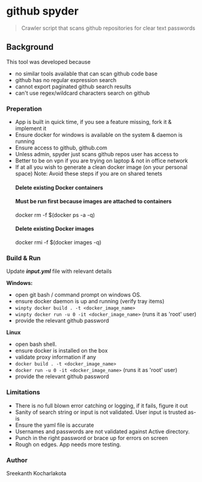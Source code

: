 # github spyder

> Crawler script that scans github repositories for clear text passwords

## Background
This tool was developed because 
- no similar tools available that can scan github code base 
- github has no regular expression search
- cannot export paginated github search results
- can't use regex/wildcard characters search on github

### Preperation

- App is built in quick time, if you see a feature missing, fork it & implement it
- Ensure docker for windows is available on the system & daemon is running
- Ensure access to github, github.com
- Unless admin, spyder just scans github repos user has access to
- Better to be on vpn if you are trying on laptop & not in office network
- If at all you wish to generate a clean docker image (on your personal space)
  Note: Avoid these steps if you are on shared tenets
  #### Delete existing Docker containers
  #### Must be run first because images are attached to containers
  docker rm -f $(docker ps -a -q)
  #### Delete existing Docker images
  docker rmi -f $(docker images -q)

### Build & Run
Update ***input.yml*** file with relevant details

**Windows:**
- open git bash / command prompt on windows OS.
- ensure docker daemon is up and running (verify tray items)
- `winpty docker build . -t <docker_image_name>`
- `winpty docker run -u 0 -it <docker_image_name>` (runs it as 'root' user)
- provide the relevant github password

**Linux**
- open bash shell.
- ensure docker is installed on the box
- validate proxy information if any
- `docker build . -t <docker_image_name>`
- `docker run -u 0 -it <docker_image_name>` (runs it as 'root' user)
- provide the relevant github password

### Limitations

- There is no full blown error catching or logging, if it fails, figure it out
- Sanity of search string or input is not validated. User input is trusted as-is
- Ensure the yaml file is accurate
- Usernames and passwords are not validated against Active directory. 
- Punch in the right password or brace up for errors on screen
- Rough on edges. App needs more testing.

### Author
Sreekanth Kocharlakota
